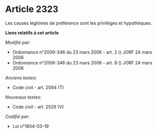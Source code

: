 # Article 2323

Les causes légitimes de préférence sont les privilèges et hypothèques.

**Liens relatifs à cet article**

_Modifié par_:

  - Ordonnance n°2006-346 du 23 mars 2006 - art. 2 () JORF 24 mars 2006
  - Ordonnance n°2006-346 du 23 mars 2006 - art. 8 () JORF 24 mars 2006

_Anciens textes_:

  - Code civil - art. 2094 (T)

_Nouveaux textes_:

  - Code civil - art. 2529 (V)

_Codifié par_:

  - Loi n°1804-03-19
